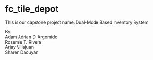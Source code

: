 # fc_tile_depot

This is our capstone project name: Dual-Mode Based Inventory System

By:  
Adam Adrian D. Argomido  
Rosemie T. Rivera  
Arjay Villajuan  
Sharen Dacuyan
